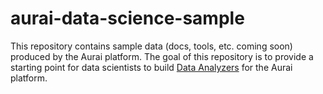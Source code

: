 # aurai-data-science-sample

This repository contains sample data (docs, tools, etc. coming soon) produced by the Aurai platform. The goal of this repository is to provide a starting point for data scientists to build [Data Analyzers](http://developer.aurai.io/docs/#data-analysis-provider) for the Aurai platform.

